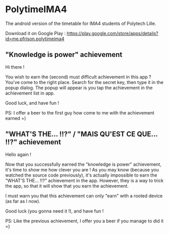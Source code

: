 # PolytimeIMA4

The android version of the timetable for IMA4 students of Polytech Lille.

Download it on Google Play : https://play.google.com/store/apps/details?id=me.pfrison.polytimeima4

## "Knowledge is power" achievement

Hi there !

You wish to earn the (second) must difficult achievement in this app ? You've come to the right place. Search for the secret key, then type it in the popup dialog. The popup will appear is you tap the achievement in the achievement list in app.

Good luck, and have fun !

PS: I offer a beer to the first guy how come to me with the achievement earned =)

## "WHAT'S THE... !!?" / "MAIS QU'EST CE QUE... !!?" achievement

Hello again !

Now that you successfully earned the "knowledge is power" achievement, it's time to show me how clever you are ! As you may know (because you watched the source code previously), it's actually impossible to earn the "WHAT'S THE... !!?" achievement in the app. However, they is a way to trick the app, so that it will show that you earn the achievement.

I must warn you that this achievement can only "earn" with a rooted device (as far as I now).

Good luck (you gonna need it !), and have fun !

PS: Like the previous achievement, I offer you a beer if you manage to did it =)
